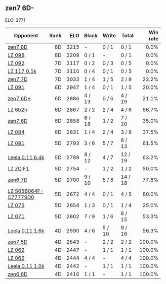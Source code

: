 ## zen7 6D- ##

ELO: 2771

Opponent | Rank | ELO | Black | Write | Total | Win rate
---------|-----:|----:|-------|-------|-------|-------:
[zen7 8D](zen7%208D.md) | 8D | 3215 | - | 0 / 1 | 0 / 1 | 0.0%
[LZ 098](LZ%20098.md) | 8D | 3209 | 0 / 1 | - | 0 / 1 | 0.0%
[LZ 092](LZ%20092.md) | 7D | 3117 | 0 / 2 | 0 / 3 | 0 / 5 | 0.0%
[LZ 117 0.1k](LZ%20117%200.1k.md) | 7D | 3110 | 0 / 4 | 0 / 1 | 0 / 5 | 0.0%
[zen7 7D](zen7%207D.md) | 7D | 3033 | 1 / 4 | 1 / 5 | 2 / 9 | 22.2%
[LZ 091](LZ%20091.md) | 6D | 2947 | 1 / 4 | 0 / 1 | 1 / 5 | 20.0%
[zen7 6D+](zen7%206D+.md) | 6D | 2886 | 4 / 13 | 0 / 6 | 4 / 19 | 21.1%
[LZ 6b2h](LZ%206b2h.md) | 6D | 2867 | 2 / 2 | 2 / 4 | 4 / 6 | 66.7%
[zen7 6D](zen7%206D.md) | 6D | 2858 | 6 / 18 | 1 / 2 | 7 / 20 | 35.0%
[LZ 084](LZ%20084.md) | 6D | 2831 | 1 / 4 | 2 / 4 | 3 / 8 | 37.5%
[LZ 081](LZ%20081.md) | 5D | 2793 | 3 / 6 | 5 / 7 | 8 / 13 | 61.5%
[Leela 0.11 6.4k](Leela%200.11%206.4k.md) | 5D | 2789 | 8 / 12 | 4 / 7 | 12 / 19 | 63.2%
[LZ ZQ F1](LZ%20ZQ%20F1.md) | 5D | 2754 | - | 1 / 2 | 1 / 2 | 50.0%
[zen6 7D](zen6%207D.md) | 5D | 2700 | 9 / 10 | 5 / 8 | 14 / 18 | 77.8%
[LZ S05B064F-C77779D0](LZ%20S05B064F-C77779D0.md) | 5D | 2672 | 4 / 4 | 0 / 1 | 4 / 5 | 80.0%
[LZ 076](LZ%20076.md) | 5D | 2654 | 1 / 3 | 0 / 1 | 1 / 4 | 25.0%
[LZ 071](LZ%20071.md) | 5D | 2602 | 7 / 9 | 1 / 6 | 8 / 15 | 53.3%
[Leela 0.11 1.6k](Leela%200.11%201.6k.md) | 4D | 2590 | 4 / 6 | 5 / 10 | 9 / 16 | 56.3%
[zen7 5D](zen7%205D.md) | 4D | 2543 | - | 2 / 2 | 2 / 2 | 100.0%
[LZ 062](LZ%20062.md) | 4D | 2447 | - | 1 / 1 | 1 / 1 | 100.0%
[LZ 066](LZ%20066.md) | 4D | 2444 | 4 / 4 | - | 4 / 4 | 100.0%
[Leela 0.11 1.0k](Leela%200.11%201.0k.md) | 4D | 2442 | - | 1 / 1 | 1 / 1 | 100.0%
[zen6 6D](zen6%206D.md) | 4D | 2416 | 1 / 1 | - | 1 / 1 | 100.0%
